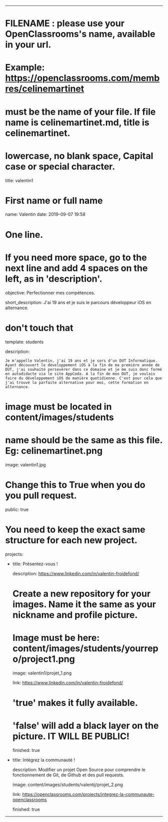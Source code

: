 ---


# FILENAME : please use your OpenClassrooms's name, available in your url.

# Example: https://openclassrooms.com/membres/celinemartinet

# must be the name of your file. If file name is celinemartinet.md, title is celinemartinet.

# lowercase, no blank space, Capital case or special character.

title: valentin1


# First name or full name

name: Valentin
date: 2019-09-07 19:58

# One line.

# If you need more space, go to the next line and add 4 spaces on the left, as in 'description'.

objective: Perfectionner mes compétences.

short_description: J'ai 19 ans et je suis le parcours développeur iOS en alternance.


# don't touch that

template: students

description:

    Je m'appelle Valentin, j'ai 19 ans et je sors d'un DUT Informatique. Ayant découvert le développement iOS à la fin de ma première année de DUT, j'ai souhaité persevérer dans ce domaine et je me suis donc formé en autodidacte via le site AppCoda. A la fin de mon DUT, je voulais faire du développement iOS de manière quotidienne. C'est pour cela que j'ai trouvé la parfaite alternative pour moi, cette formation en alternance.


# image must be located in content/images/students

# name should be the same as this file. Eg: celinemartinet.png

image: valentin1.jpg


# Change this to True when you do you pull request.

public: true


# You need to keep the exact same structure for each new project.

projects:

  - title: Présentez-vous !

    description: https://www.linkedin.com/in/valentin-froidefond/

    # Create a new repository for your images. Name it the same as your nickname and profile picture.

    # Image must be here: content/images/students/yourrepo/project1.png

    image: valentin1/projet_1.png
	
	link: https://www.linkedin.com/in/valentin-froidefond/

    # 'true' makes it fully available.

    # 'false' will add a black layer on the picture. IT WILL BE PUBLIC!

    finished: true

  - title: Intégrez la communauté !

    description: Modifier un projet Open Source pour comprendre le fonctionnement de Git, de Github et des pull requests. 

    image: content/images/students/valentij/projet_2.png

    link: https://openclassrooms.com/projects/integrez-la-communaute-openclassrooms

    finished: true

---